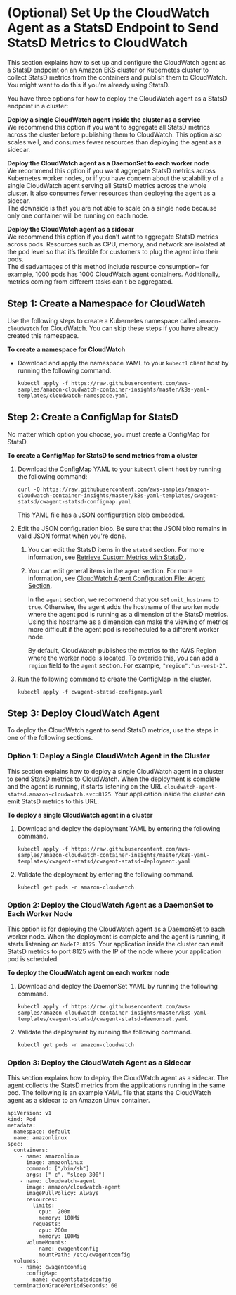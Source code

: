 # \(Optional\) Set Up the CloudWatch Agent as a StatsD Endpoint to Send StatsD Metrics to CloudWatch<a name="Container-Insights-setup-StatsD"></a>

This section explains how to set up and configure the CloudWatch agent as a StatsD endpoint on an Amazon EKS cluster or Kubernetes cluster to collect StatsD metrics from the containers and publish them to CloudWatch\. You might want to do this if you're already using StatsD\.

You have three options for how to deploy the CloudWatch agent as a StatsD endpoint in a cluster:

**Deploy a single CloudWatch agent inside the cluster as a service**  
We recommend this option if you want to aggregate all StatsD metrics across the cluster before publishing them to CloudWatch\. This option also scales well, and consumes fewer resources than deploying the agent as a sidecar\.

**Deploy the CloudWatch agent as a DaemonSet to each worker node**  
We recommend this option if you want aggregate StatsD metrics across Kubernetes worker nodes, or if you have concern about the scalability of a single CloudWatch agent serving all StatsD metrics across the whole cluster\. It also consumes fewer resources than deploying the agent as a sidecar\.  
The downside is that you are not able to scale on a single node because only one container will be running on each node\.

**Deploy the CloudWatch agent as a sidecar**  
We recommend this option if you don’t want to aggregate StatsD metrics across pods\. Resources such as CPU, memory, and network are isolated at the pod level so that it’s flexible for customers to plug the agent into their pods\.  
The disadvantages of this method include resource consumption– for example, 1000 pods has 1000 CloudWatch agent containers\. Additionally, metrics coming from different tasks can't be aggregated\.

## Step 1: Create a Namespace for CloudWatch<a name="create-namespace-statsd"></a>

Use the following steps to create a Kubernetes namespace called `amazon-cloudwatch` for CloudWatch\. You can skip these steps if you have already created this namespace\.

**To create a namespace for CloudWatch**
+ Download and apply the namespace YAML to your `kubectl` client host by running the following command\.

  ```
  kubectl apply -f https://raw.githubusercontent.com/aws-samples/amazon-cloudwatch-container-insights/master/k8s-yaml-templates/cloudwatch-namespace.yaml
  ```

## Step 2: Create a ConfigMap for StatsD<a name="Container-Insights-setup-StatsD-ConfigMap"></a>

No matter which option you choose, you must create a ConfigMap for StatsD\.

**To create a ConfigMap for StatsD to send metrics from a cluster**

1. Download the ConfigMap YAML to your `kubectl` client host by running the following command:

   ```
   curl -O https://raw.githubusercontent.com/aws-samples/amazon-cloudwatch-container-insights/master/k8s-yaml-templates/cwagent-statsd/cwagent-statsd-configmap.yaml
   ```

   This YAML file has a JSON configuration blob embedded\. 

1. Edit the JSON configuration blob\. Be sure that the JSON blob remains in valid JSON format when you're done\.

   1. You can edit the StatsD items in the `statsd` section\. For more information, see [Retrieve Custom Metrics with StatsD ](CloudWatch-Agent-custom-metrics-statsd.md)\.

   1. You can edit general items in the `agent` section\. For more information, see [ CloudWatch Agent Configuration File: Agent Section](CloudWatch-Agent-Configuration-File-Details.md#CloudWatch-Agent-Configuration-File-Agentsection)\.

      In the `agent` section, we recommend that you set `omit_hostname` to `true`\. Otherwise, the agent adds the hostname of the worker node where the agent pod is running as a dimension of the StatsD metrics\. Using this hostname as a dimension can make the viewing of metrics more difficult if the agent pod is rescheduled to a different worker node\.

      By default, CloudWatch publishes the metrics to the AWS Region where the worker node is located\. To override this, you can add a `region` field to the `agent` section\. For example, `"region":"us-west-2"`\.

1. Run the following command to create the ConfigMap in the cluster\.

   ```
   kubectl apply -f cwagent-statsd-configmap.yaml
   ```

## Step 3: Deploy CloudWatch Agent<a name="Container-Insights-setup-StatsD-Deploy"></a>

To deploy the CloudWatch agent to send StatsD metrics, use the steps in one of the following sections\.

### Option 1: Deploy a Single CloudWatch Agent in the Cluster<a name="Container-Insights-setup-StatsD-single"></a>

This section explains how to deploy a single CloudWatch agent in a cluster to send StatsD metrics to CloudWatch\. When the deployment is complete and the agent is running, it starts listening on the URL `cloudwatch-agent-statsd.amazon-cloudwatch.svc:8125`\. Your application inside the cluster can emit StatsD metrics to this URL\.

**To deploy a single CloudWatch agent in a cluster**

1. Download and deploy the deployment YAML by entering the following command\.

   ```
   kubectl apply -f https://raw.githubusercontent.com/aws-samples/amazon-cloudwatch-container-insights/master/k8s-yaml-templates/cwagent-statsd/cwagent-statsd-deployment.yaml
   ```

1. Validate the deployment by entering the following command\.

   ```
   kubectl get pods -n amazon-cloudwatch
   ```

### Option 2: Deploy the CloudWatch Agent as a DaemonSet to Each Worker Node<a name="Container-Insights-setup-StatsD-each-worker"></a>

This option is for deploying the CloudWatch agent as a DaemonSet to each worker node\. When the deployment is complete and the agent is running, it starts listening on `NodeIP:8125`\. Your application inside the cluster can emit StatsD metrics to port 8125 with the IP of the node where your application pod is scheduled\.

**To deploy the CloudWatch agent on each worker node**

1. Download and deploy the DaemonSet YAML by running the following command\.

   ```
   kubectl apply -f https://raw.githubusercontent.com/aws-samples/amazon-cloudwatch-container-insights/master/k8s-yaml-templates/cwagent-statsd/cwagent-statsd-daemonset.yaml
   ```

1. Validate the deployment by running the following command\.

   ```
   kubectl get pods -n amazon-cloudwatch
   ```

### Option 3: Deploy the CloudWatch Agent as a Sidecar<a name="Container-Insights-setup-StatsD-sidecar"></a>

This section explains how to deploy the CloudWatch agent as a sidecar\. The agent collects the StatsD metrics from the applications running in the same pod\. The following is an example YAML file that starts the CloudWatch agent as a sidecar to an Amazon Linux container\.

```
apiVersion: v1
kind: Pod
metadata:
  namespace: default
  name: amazonlinux
spec:
  containers:
    - name: amazonlinux
      image: amazonlinux
      command: ["/bin/sh"]
      args: ["-c", "sleep 300"]
    - name: cloudwatch-agent
      image: amazon/cloudwatch-agent
      imagePullPolicy: Always
      resources:
        limits:
          cpu:  200m
          memory: 100Mi
        requests:
          cpu: 200m
          memory: 100Mi
      volumeMounts:
        - name: cwagentconfig
          mountPath: /etc/cwagentconfig
  volumes:
    - name: cwagentconfig
      configMap:
        name: cwagentstatsdconfig
  terminationGracePeriodSeconds: 60
```